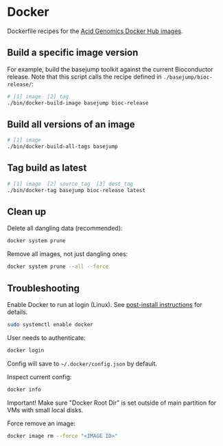 # Docker

Dockerfile recipes for the [Acid Genomics Docker Hub images](https://cloud.docker.com/u/acidgenomics/).

## Build a specific image version

For example, build the basejump toolkit against the current Bioconductor release.
Note that this script calls the recipe defined in `./basejump/bioc-release/`:

```sh
# [1] image  [2] tag
./bin/docker-build-image basejump bioc-release
```

## Build all versions of an image

```sh
# [1] image
./bin/docker-build-all-tags basejump
```

## Tag build as latest

```sh
# [1] image  [2] source_tag  [3] dest_tag
./bin/docker-tag basejump bioc-release latest
```

## Clean up

Delete all dangling data (recommended):

```sh
docker system prune
```

Remove all images, not just dangling ones:

```sh
docker system prune --all --force
```

## Troubleshooting

Enable Docker to run at login (Linux).
See [post-install instructions](https://docs.docker.com/install/linux/linux-postinstall/) for details.

```sh
sudo systemctl enable docker
```

User needs to authenticate:

```sh
docker login
```

Config will save to `~/.docker/config.json` by default.

Inspect current config:

```sh
docker info
```

Important! Make sure "Docker Root Dir" is set outside of main partition for VMs with small local disks.

Force remove an image:

```sh
docker image rm --force "<IMAGE ID>"
```
